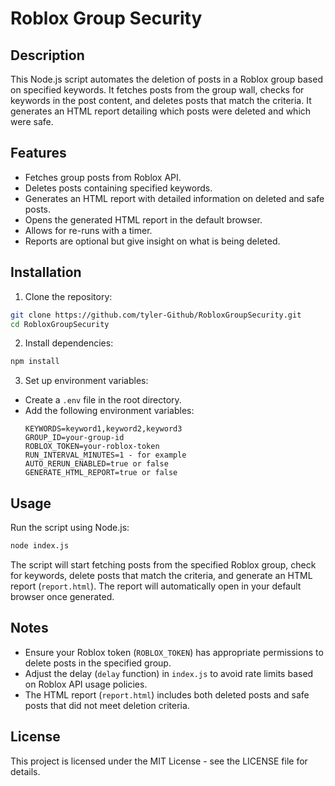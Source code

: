 # Roblox Group Security

## Description

This Node.js script automates the deletion of posts in a Roblox group based on specified keywords. It fetches posts from the group wall, checks for keywords in the post content, and deletes posts that match the criteria. It generates an HTML report detailing which posts were deleted and which were safe.

## Features

- Fetches group posts from Roblox API.
- Deletes posts containing specified keywords.
- Generates an HTML report with detailed information on deleted and safe posts.
- Opens the generated HTML report in the default browser.
- Allows for re-runs with a timer.
- Reports are optional but give insight on what is being deleted.

## Installation

1. Clone the repository:
```bash
git clone https://github.com/tyler-Github/RobloxGroupSecurity.git
cd RobloxGroupSecurity
```

2. Install dependencies:

```bash
npm install
```


3. Set up environment variables:
- Create a `.env` file in the root directory.
- Add the following environment variables:
  ```
  KEYWORDS=keyword1,keyword2,keyword3
  GROUP_ID=your-group-id
  ROBLOX_TOKEN=your-roblox-token
  RUN_INTERVAL_MINUTES=1 - for example
  AUTO_RERUN_ENABLED=true or false
  GENERATE_HTML_REPORT=true or false
  ```

## Usage

Run the script using Node.js:

```bash
node index.js
```


The script will start fetching posts from the specified Roblox group, check for keywords, delete posts that match the criteria, and generate an HTML report (`report.html`). The report will automatically open in your default browser once generated.

## Notes

- Ensure your Roblox token (`ROBLOX_TOKEN`) has appropriate permissions to delete posts in the specified group.
- Adjust the delay (`delay` function) in `index.js` to avoid rate limits based on Roblox API usage policies.
- The HTML report (`report.html`) includes both deleted posts and safe posts that did not meet deletion criteria.

## License

This project is licensed under the MIT License - see the LICENSE file for details.

